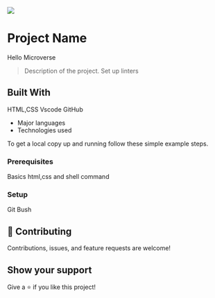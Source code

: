 ![](https://img.shields.io/badge/Microverse-blueviolet)

# Project Name
Hello Microverse
> Description of the project.
Set up linters
## Built With
HTML,CSS
Vscode
GitHub
- Major languages
- Technologies used

To get a local copy up and running follow these simple example steps.
### Prerequisites
Basics html,css and shell command
### Setup
Git Bush


## 🤝 Contributing

Contributions, issues, and feature requests are welcome!

## Show your support

Give a ⭐️ if you like this project!
